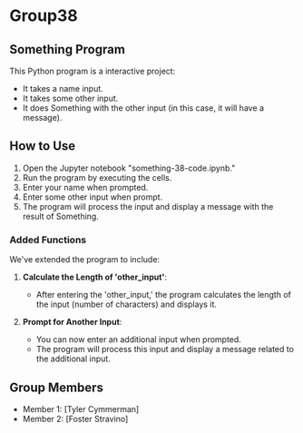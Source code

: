 # Group38

## Something Program

This Python program is a interactive project:

- It takes a name input.
- It takes some other input.
- It does Something with the other input (in this case, it will have a message).

## How to Use

1. Open the Jupyter notebook "something-38-code.ipynb."
2. Run the program by executing the cells.
3. Enter your name when prompted.
4. Enter some other input when prompt.
5. The program will process the input and display a message with the result of Something.

### Added Functions

We've extended the program to include:

1. **Calculate the Length of 'other_input'**:
   - After entering the 'other_input,' the program calculates the length of the input (number of characters) and displays it.

2. **Prompt for Another Input**:
   - You can now enter an additional input when prompted.
   - The program will process this input and display a message related to the additional input.

## Group Members

- Member 1: [Tyler Cymmerman]
- Member 2: [Foster Stravino]
